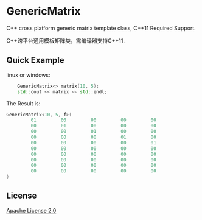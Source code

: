 # GenericMatrix

C++ cross platform generic matrix template class, C++11 Required Support.

C++跨平台通用模板矩阵类，需编译器支持C++11.

## Quick Example

linux or windows:

```cpp
    GenericMatrix<> matrix(10, 5);
    std::cout << matrix << std::endl;
```

The Result is:

```cpp
GenericMatrix<10, 5, f>(
         01         00         00         00         00
         00         01         00         00         00
         00         00         01         00         00
         00         00         00         01         00
         00         00         00         00         01
         00         00         00         00         00
         00         00         00         00         00
         00         00         00         00         00
         00         00         00         00         00
         00         00         00         00         00
)
```

## License

[Apache License 2.0](LICENSE)
